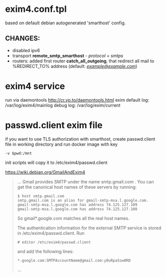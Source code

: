# **exim4.conf.tpl**

based on default debian autogenerated 'smarthost' config.

## CHANGES:

- disabled ipv6
- transport **remote_smtp_smarthost** - *protocol = smtps*
- routers: added first router **catch_all_outgoing**, that redirect all mail to %REDIRECT_TO% address (default: *example@example.com*)

# exim4 service
run via daemontools http://cr.yp.to/daemontools.html
exim default log: /var/log/exim4/mainlog
debug log: /var/log/exim/current

# passwd.client exim file
if you want to use TLS authorization with smarthost,
create passwd.client file in working directory
and run docker image 
with key 

```
-v $pwd:/mnt
```

init scripts will copy it to /etc/exim4/passwd.client

https://wiki.debian.org/GmailAndExim4

> ...
> Gmail provides SMTP under the name smtp.gmail.com . You can get the canonical host names of these servers by running:
> 
> ```
> $ host smtp.gmail.com
> smtp.gmail.com is an alias for gmail-smtp-msa.l.google.com.
> gmail-smtp-msa.l.google.com has address 74.125.127.109
> gmail-smtp-msa.l.google.com has address 74.125.127.108
> ```
> 
> So gmail*.google.com matches all the real host names.
> 
> The authentication information for the external SMTP service is stored in /etc/exim4/passwd.client. Run
> 
> ```
> # editor /etc/exim4/passwd.client
> ```
> and add the following lines:
> 
> ```
> *.google.com:SMTPAccountName@gmail.com:y0uRpaSsw0RD
> ```
> ...

